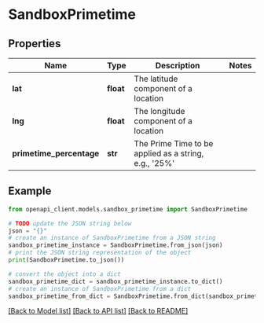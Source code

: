 # SandboxPrimetime


## Properties

Name | Type | Description | Notes
------------ | ------------- | ------------- | -------------
**lat** | **float** | The latitude component of a location | 
**lng** | **float** | The longitude component of a location | 
**primetime_percentage** | **str** | The Prime Time to be applied as a string, e.g., &#39;25%&#39; | 

## Example

```python
from openapi_client.models.sandbox_primetime import SandboxPrimetime

# TODO update the JSON string below
json = "{}"
# create an instance of SandboxPrimetime from a JSON string
sandbox_primetime_instance = SandboxPrimetime.from_json(json)
# print the JSON string representation of the object
print(SandboxPrimetime.to_json())

# convert the object into a dict
sandbox_primetime_dict = sandbox_primetime_instance.to_dict()
# create an instance of SandboxPrimetime from a dict
sandbox_primetime_from_dict = SandboxPrimetime.from_dict(sandbox_primetime_dict)
```
[[Back to Model list]](../README.md#documentation-for-models) [[Back to API list]](../README.md#documentation-for-api-endpoints) [[Back to README]](../README.md)


